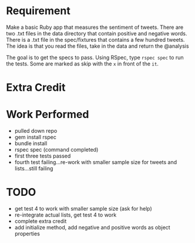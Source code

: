 # Requirement

Make a basic Ruby app that measures the sentiment of tweets. There are two .txt files in the data directory that contain positive and negative words. There is a .txt file in the spec/fixtures that contains a few hundred tweets.  The idea is that you read the files, take in the data and return the @analysis

The goal is to get the specs to pass.  Using RSpec, type `rspec spec` to run the tests. Some are marked as skip with the `x` in front of the `it`.

# Extra Credit

# Work Performed

* pulled down repo
* gem install rspec
* bundle install
* rspec spec (command completed)
* first three tests passed
* fourth test failing...re-work with smaller sample size for tweets and lists...still failing

# TODO

* get test 4 to work with smaller sample size (ask for help)
* re-integrate actual lists, get test 4 to work
* complete extra credit
* add initialize method, add negative and positive words as object properties
